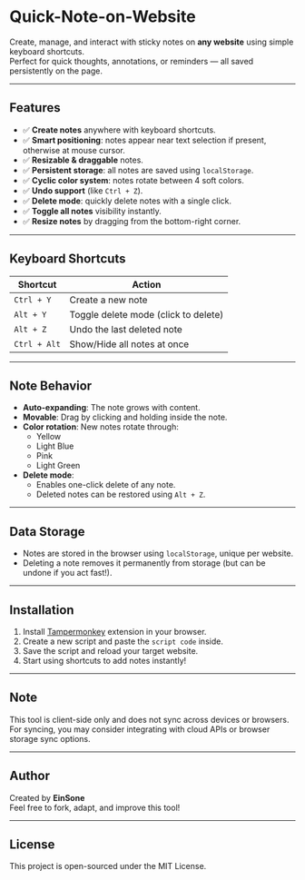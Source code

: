 # Quick-Note-on-Website

Create, manage, and interact with sticky notes on **any website** using simple keyboard shortcuts.  
Perfect for quick thoughts, annotations, or reminders — all saved persistently on the page.

---

## Features

- ✅ **Create notes** anywhere with keyboard shortcuts.
- ✅ **Smart positioning**: notes appear near text selection if present, otherwise at mouse cursor.
- ✅ **Resizable & draggable** notes.
- ✅ **Persistent storage**: all notes are saved using `localStorage`.
- ✅ **Cyclic color system**: notes rotate between 4 soft colors.
- ✅ **Undo support** (like `Ctrl + Z`).
- ✅ **Delete mode**: quickly delete notes with a single click.
- ✅ **Toggle all notes** visibility instantly.
- ✅ **Resize notes** by dragging from the bottom-right corner.

---

## Keyboard Shortcuts

| Shortcut           | Action                                 |
|--------------------|----------------------------------------|
| `Ctrl + Y`         | Create a new note                      |
| `Alt + Y`          | Toggle delete mode (click to delete)   |
| `Alt + Z`          | Undo the last deleted note             |
| `Ctrl + Alt`       | Show/Hide all notes at once            |

---

## Note Behavior

- **Auto-expanding**: The note grows with content.
- **Movable**: Drag by clicking and holding inside the note.
- **Color rotation**: New notes rotate through:
  -  Yellow
  -  Light Blue
  -  Pink
  -  Light Green
- **Delete mode**:
  - Enables one-click delete of any note.
  - Deleted notes can be restored using `Alt + Z`.

---

## Data Storage

- Notes are stored in the browser using `localStorage`, unique per website.
- Deleting a note removes it permanently from storage (but can be undone if you act fast!).

---

## Installation

1. Install [Tampermonkey](https://www.tampermonkey.net/) extension in your browser.
2. Create a new script and paste the `script code` inside.
3. Save the script and reload your target website.
4. Start using shortcuts to add notes instantly!

---

## Note

This tool is client-side only and does not sync across devices or browsers.
For syncing, you may consider integrating with cloud APIs or browser storage sync options.

---

## Author

Created by **EinSone**  
Feel free to fork, adapt, and improve this tool!

---

## License

This project is open-sourced under the MIT License.

